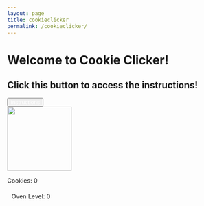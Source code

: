 ```yaml
--- 
layout: page 
title: cookieclicker 
permalink: /cookieclicker/ 
---
```


<h1>Welcome to Cookie Clicker!</h1>
<h2>Click this button to access the instructions!</h2>
<button 
    id="instructionsButton"
    style="color: white;"
    onclick="window.open('https://youtube.com/', '_blank', 'noopener,noreferrer');">
    Instructions
</button>
<br>
<img id="cookieImage" src="{{site.baseurl}}/images/cookieclicker/cookie.png" height="150 px">
<br>

Cookies: <span id="cookieDisplay">0</span>

<!-- Shop (initially hidden) -->
<div id="shop" style="display:none; margin-top:20px;">
    <h2>Shop</h2>
    <button id="buyAutoclicker">Buy Autoclicker (10 cookies)</button><br>
    <button id="buyGrandma">Buy Grandma (25 cookies)</button><br>
    <button id="buyOven">Buy Oven (200 cookies)</button><br>
</div>

<!-- Oven status bar (initially hidden) -->
<div style="margin-top: 20px;">
    <div id="ovenBarContainer" style="width: 300px; height: 30px; background-color: gray; display: none; float: left;">
        <div id="ovenProgress" style="height: 100%; width: 0%; background-color: yellow;"></div>
    </div>
    <div style="margin-left: 10px; float: left;">
        Oven Level: <span id="ovenLevel">0</span>
    </div>
</div>

<!-- Clear floats -->
<div style="clear: both;"></div>

<!-- Permanent Frenzy Message (initially hidden) -->
<div id="permanentFrenzyMessage" style="text-align: center; color: red; font-weight: bold; font-size: 18px; display: none;">
    Permanent Frenzy Activated!
</div>

<script>
// Count number of cookies
let cookies = 0;
let autoclickers = 0;
let grandmas = 0;
let cookiePerClick = 1;
let baseCookiePerClick = 1; // New variable to store base cookie per click
let ovenActive = false;
let ovenCooldown = 0;
let ovenDuration = 3000; // Oven frenzy duration (3 seconds)
let ovenCooldownPeriod = 20000; // Time between oven frenzies (20 seconds)
let ovenPurchases = 0; // Track how many ovens have been bought
let ovenFrenzyRemaining = 0; // Time remaining for the oven frenzy
let ovenCooldownRemaining = 0; // Time remaining for the cooldown
let permanentFrenzyActive = false; // Track if permanent frenzy is active

// Shop items prices
const ovenPrice = 200;
const grandmaPrice = 25;
const autoclickerPrice = 10;

// Function to update the cookie display
function updateDisplay() {
    document.getElementById("cookieDisplay").innerHTML = Math.floor(cookies);

    // Show the shop once you reach 50 cookies
    if (cookies >= 50) {
        document.getElementById("shop").style.display = "block";
    }

    // Update oven button if permanent frenzy is activated
    if (permanentFrenzyActive) {
        document.getElementById("buyOven").disabled = true; // Disable the button
        document.getElementById("buyOven").style.setProperty('background-color', 'grey', 'important'); // Grey out button
        document.getElementById("buyOven").style.setProperty('color', 'lightgrey', 'important'); // Change text color
    }
}

// Function for manual cookie clicks
document.getElementById("cookieImage").addEventListener("click", () => {
    if (permanentFrenzyActive) {
        cookies += cookiePerClick * 2; // Double the cookies during permanent frenzy
    } else {
        cookies += cookiePerClick;
    }
    updateDisplay();
});

// Function to update the oven bar (frenzy or cooldown)
function updateOvenBar() {
    let ovenProgressBar = document.getElementById("ovenProgress");

    // Show the oven bar container if an oven is purchased
    if (ovenPurchases >= 1) {
        document.getElementById("ovenBarContainer").style.display = "block"; // Show bar after first oven purchase
    }

    // Permanent frenzy: oven bar is always full and red
    if (permanentFrenzyActive) {
        ovenProgressBar.style.width = "100%";
        ovenProgressBar.style.backgroundColor = "red"; // Bar stays red in permanent frenzy
    } 
    // Oven is active (frenzy)
    else if (ovenActive) {
        let percentage = (ovenFrenzyRemaining / ovenDuration) * 100;
        ovenProgressBar.style.width = percentage + "%";
        ovenProgressBar.style.backgroundColor = "yellow"; // Yellow when oven is active
    } 
    // Oven cooldown
    else if (!ovenActive && ovenCooldownRemaining > 0) {
        let percentage = ((ovenCooldownPeriod - ovenCooldownRemaining) / ovenCooldownPeriod) * 100;
        ovenProgressBar.style.width = percentage + "%";
        ovenProgressBar.style.backgroundColor = "blue"; // Blue when in cooldown
    } 
    // No frenzy or cooldown, reset the bar
    else {
        ovenProgressBar.style.width = "0%";
    }
}

// Function to display permanent frenzy message with fade-in
function displayPermanentFrenzyMessage() {
    let message = document.getElementById("permanentFrenzyMessage");
    message.style.display = "block";
    message.style.opacity = 0;
    let fadeDuration = 2000; // 2 seconds fade-in

    // Fade-in effect
    let start = null;
    function fadeIn(timestamp) {
        if (!start) start = timestamp;
        let progress = timestamp - start;
        let opacity = Math.min(progress / fadeDuration, 1);
        message.style.opacity = opacity;

        if (progress < fadeDuration) {
            window.requestAnimationFrame(fadeIn);
        }
    }
    window.requestAnimationFrame(fadeIn);
}

// Game loop that updates autoclickers, grandmas, and the oven every 100ms
function gameLoop() {
    // Autoclickers: Increment cookies every 10 seconds (100ms * 100)
    if (autoclickers > 0) {
        cookies += (autoclickers / 100);
    }

    // Grandmas: Increment cookies every 5 seconds (100ms * 50)
    if (grandmas > 0) {
        cookies += (grandmas / 50);
    }

    // Oven logic: Trigger frenzy mode based on cooldown
    if (ovenActive) {
        ovenFrenzyRemaining -= 100; // Reduce frenzy time remaining
        if (ovenFrenzyRemaining <= 0) {
            ovenActive = false;
            cookiePerClick = baseCookiePerClick; // Reset cookies per click to base value
            document.getElementById("ovenStatus").style.display = "none"; // Hide frenzy status
            ovenCooldownRemaining = ovenCooldownPeriod; // Start the cooldown
        }
    } else if (ovenCooldownRemaining > 0) {
        ovenCooldownRemaining -= 100; // Reduce cooldown remaining
    } else if (!ovenActive && ovenCooldownRemaining <= 0 && ovenPurchases > 0 && !permanentFrenzyActive) {
        // Activate oven frenzy
        ovenActive = true;
        ovenFrenzyRemaining = ovenDuration; // Set the oven frenzy time
        cookiePerClick = baseCookiePerClick * 2; // Double cookies per click
        document.getElementById("ovenStatus").style.display = "block"; // Show frenzy status
    }

    // Update the progress bar
    updateOvenBar();

    // Update the cookie display
    updateDisplay();
}

// Buy Autoclicker
document.getElementById("buyAutoclicker").addEventListener("click", () => {
    if (cookies >= autoclickerPrice) {
        cookies -= autoclickerPrice;
        autoclickers++;
        updateDisplay();
    } else {
        alert("Not enough cookies!");
    }
});

// Buy Oven
document.getElementById("buyOven").addEventListener("click", () => {
    if (cookies >= ovenPrice) {
        cookies -= ovenPrice;
        ovenPurchases++;
        updateDisplay();

        // Increase oven level display
        document.getElementById("ovenLevel").innerHTML = ovenPurchases;

        // Reduce cooldown with each purchase, until it's a permanent frenzy
        if (ovenPurchases < 12) {
            ovenCooldownPeriod = Math.max(1000, 20000 - ovenPurchases * 2000); // Reduce by 2 seconds per purchase, down to 1 second
        } else {
            permanentFrenzyActive = true; // Permanent frenzy
            ovenActive = true; // Set oven to be always active
            cookiePerClick = baseCookiePerClick * 2; // Permanent double cookies
            document.getElementById("ovenStatus").style.display = "block"; // Show permanent frenzy status

            // Change bar to red and show permanent frenzy message
            updateOvenBar();
            displayPermanentFrenzyMessage(); // Show fade-in message
        }
    } else {
        alert("Not enough cookies!");
    }
});

// Buy Grandma
document.getElementById("buyGrandma").addEventListener("click", () => {
    if (cookies >= grandmaPrice) {
        cookies -= grandmaPrice;
        grandmas++;
        updateDisplay();
    } else {
        alert("Not enough cookies!");
    }
});

// Start the game loop, running every 100 milliseconds (0.1 seconds)
setInterval(gameLoop, 100);

</script>
